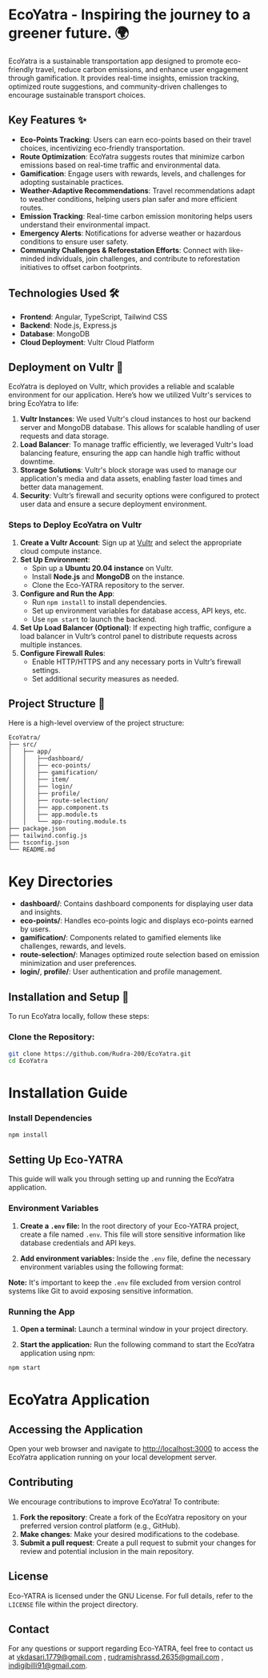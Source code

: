 # EcoYatra - Inspiring the journey to a greener future. 🌍

EcoYatra is a sustainable transportation app designed to promote eco-friendly travel, reduce carbon emissions, and enhance user engagement through gamification. It provides real-time insights, emission tracking, optimized route suggestions, and community-driven challenges to encourage sustainable transport choices.

## Key Features ✨

- **Eco-Points Tracking**: Users can earn eco-points based on their travel choices, incentivizing eco-friendly transportation.
- **Route Optimization**: EcoYatra suggests routes that minimize carbon emissions based on real-time traffic and environmental data.
- **Gamification**: Engage users with rewards, levels, and challenges for adopting sustainable practices.
- **Weather-Adaptive Recommendations**: Travel recommendations adapt to weather conditions, helping users plan safer and more efficient routes.
- **Emission Tracking**: Real-time carbon emission monitoring helps users understand their environmental impact.
- **Emergency Alerts**: Notifications for adverse weather or hazardous conditions to ensure user safety.
- **Community Challenges & Reforestation Efforts**: Connect with like-minded individuals, join challenges, and contribute to reforestation initiatives to offset carbon footprints.

## Technologies Used 🛠️

- **Frontend**: Angular, TypeScript, Tailwind CSS
- **Backend**: Node.js, Express.js
- **Database**: MongoDB
- **Cloud Deployment**: Vultr Cloud Platform

## Deployment on Vultr 🚀

EcoYatra is deployed on Vultr, which provides a reliable and scalable environment for our application. Here’s how we utilized Vultr's services to bring EcoYatra to life:

1. **Vultr Instances**: We used Vultr's cloud instances to host our backend server and MongoDB database. This allows for scalable handling of user requests and data storage.
2. **Load Balancer**: To manage traffic efficiently, we leveraged Vultr's load balancing feature, ensuring the app can handle high traffic without downtime.
3. **Storage Solutions**: Vultr's block storage was used to manage our application's media and data assets, enabling faster load times and better data management.
4. **Security**: Vultr’s firewall and security options were configured to protect user data and ensure a secure deployment environment.

### Steps to Deploy EcoYatra on Vultr

1. **Create a Vultr Account**: Sign up at [Vultr](https://www.vultr.com/) and select the appropriate cloud compute instance.
2. **Set Up Environment**:
   - Spin up a **Ubuntu 20.04 instance** on Vultr.
   - Install **Node.js** and **MongoDB** on the instance.
   - Clone the Eco-YATRA repository to the server.
3. **Configure and Run the App**:
   - Run `npm install` to install dependencies.
   - Set up environment variables for database access, API keys, etc.
   - Use `npm start` to launch the backend.
4. **Set Up Load Balancer (Optional)**: If expecting high traffic, configure a load balancer in Vultr’s control panel to distribute requests across multiple instances.
5. **Configure Firewall Rules**:
   - Enable HTTP/HTTPS and any necessary ports in Vultr’s firewall settings.
   - Set additional security measures as needed.

## Project Structure 📁

Here is a high-level overview of the project structure:

```plaintext
EcoYatra/
├── src/
│   ├── app/
│   │   ├──dashboard/
│   │   ├── eco-points/
│   │   ├── gamification/
│   │   ├── item/
│   │   ├── login/
│   │   ├── profile/
│   │   ├── route-selection/
│   │   ├── app.component.ts
│   │   ├── app.module.ts
│   │   └── app-routing.module.ts
├── package.json
├── tailwind.config.js
├── tsconfig.json
└── README.md
```
# Key Directories

- **dashboard/**: Contains dashboard components for displaying user data and insights.
- **eco-points/**: Handles eco-points logic and displays eco-points earned by users.
- **gamification/**: Components related to gamified elements like challenges, rewards, and levels.
- **route-selection/**: Manages optimized route selection based on emission minimization and user preferences.
- **login/**, **profile/**: User authentication and profile management.

## Installation and Setup 🚧

To run EcoYatra locally, follow these steps:

### Clone the Repository:

```bash
git clone https://github.com/Rudra-200/EcoYatra.git
cd EcoYatra
```
# Installation Guide

### Install Dependencies
```bash
npm install
```
## Setting Up Eco-YATRA

This guide will walk you through setting up and running the EcoYatra application.

### Environment Variables

1. **Create a `.env` file:** In the root directory of your Eco-YATRA project, create a file named `.env`. This file will store sensitive information like database credentials and API keys.

2. **Add environment variables:** Inside the `.env` file, define the necessary environment variables using the following format:

**Note:** It's important to keep the `.env` file excluded from version control systems like Git to avoid exposing sensitive information.

### Running the App

1. **Open a terminal:** Launch a terminal window in your project directory.

2. **Start the application:** Run the following command to start the EcoYatra application using npm:

```bash
npm start
```
# EcoYatra Application

## Accessing the Application
Open your web browser and navigate to [http://localhost:3000](http://localhost:3000) to access the EcoYatra application running on your local development server.

## Contributing
We encourage contributions to improve EcoYatra! To contribute:

1. **Fork the repository**: Create a fork of the EcoYatra repository on your preferred version control platform (e.g., GitHub).
2. **Make changes**: Make your desired modifications to the codebase.
3. **Submit a pull request**: Create a pull request to submit your changes for review and potential inclusion in the main repository.

## License
Eco-YATRA is licensed under the GNU License. For full details, refer to the `LICENSE` file within the project directory.

## Contact
For any questions or support regarding Eco-YATRA, feel free to contact us at [vkdasari.1779@gmail.com](mailto:vkdasari.1779@gmail.com) ,
[rudramishrassd.2635@gmail.com](mailto:rudramishrassd.2635@gmail.com) , [indigibilli91@gmail.com](mailto:indigibilli91@gmail.com).

